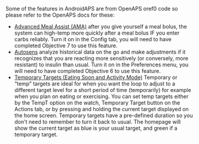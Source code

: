 Some of the features in AndroidAPS are from OpenAPS oref0 code so please refer to the OpenAPS docs for these:
* [Advanced Meal Assist (AMA)](http://openaps.readthedocs.io/en/latest/docs/walkthrough/phase-4/advanced-features.html#advanced-meal-assist-or-ama) after you give yourself a meal bolus, the system can high-temp more quickly after a meal bolus IF you enter carbs reliably.  Turn it on in the Config tab, you will need to have completed Objective 7 to use this feature.
* [Autosens](http://openaps.readthedocs.io/en/latest/docs/walkthrough/phase-4/advanced-features.html#auto-sensitivity-mode) analyze historical data on the go and make adjustments if it recognizes that you are reacting more sensitively (or conversely, more resistant) to insulin than usual.  Turn it on in the Preferences menu, you will need to have completed Objective 6 to use this feature.
* [Temporary Targets (Eating Soon and Activity Mode)](http://openaps.readthedocs.io/en/latest/docs/walkthrough/phase-4/advanced-features.html#eating-soon-and-activity-mode-temporary-targets) Temporary or “temp” targets are ideal for when you want the loop to adjust to a different target level for a short period of time (temporarily) for example when you plan on eating or exercising.  You can set temp targets either by the TempT option on the watch, Temporary Target button on the Actions tab, or by pressing and holding the current target displayed on the home screen.  Temporary targets have a pre-defined duration so you don't need to remember to turn it back to usual.  The homepage will show the current target as blue is your usual target, and green if a temporary target.